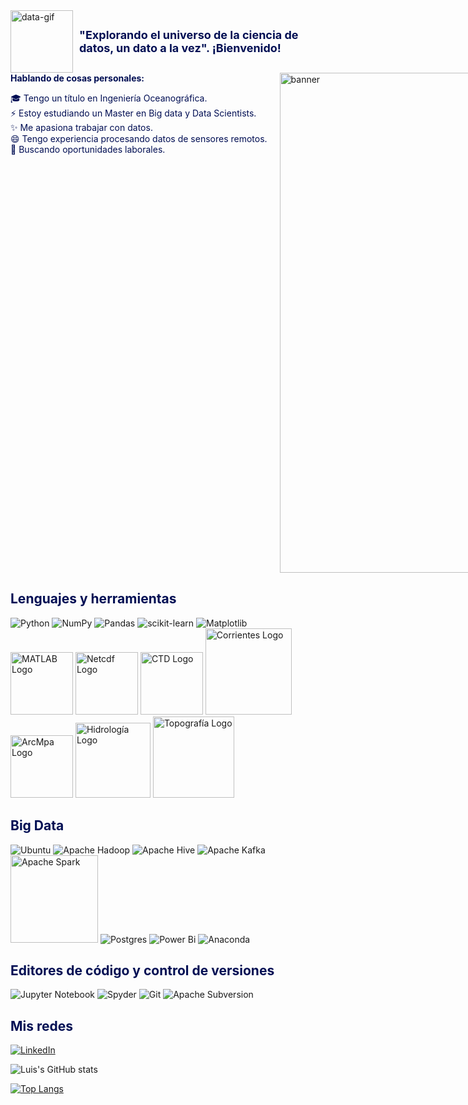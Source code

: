 
<div style="display: flex; justify-content: flex-end;">
    <a href="https://postimg.cc/R3bd0fbL" target="_blank">
        <img src="https://i.postimg.cc/cHdbXBR2/data.gif" alt="data-gif" width="100" style="margin-right: 10px;"/>
    </a>
    <span style="align-self: center; font-size: 18px; color: #000e53;"><strong>"Explorando el universo de la ciencia de datos, un dato a la vez". ¡Bienvenido!</strong></span>
</div>

<!--
**luiscxz/luiscxz** is a ✨ _special_ ✨ repository because its `README.md` (this file) appears on your GitHub profile.

Here are some ideas to get you started:

- 🔭 I’m currently working on ...
- 🌱 I’m currently learning ...
- 👯 I’m looking to collaborate on ...
- 🤔 I’m looking for help with ...
- 💬 Ask me about ...
- 📫 How to reach me: ...
- 😄 Pronouns: ...
- ⚡ Fun fact: ...
-->
<div style="display: flex; justify-content: space-between;">
    <div style="flex-grow: 1;color: #000e53;">
        <strong>Hablando de cosas personales:</strong>
        <ul style="list-style-type: none; padding-left: 0;">
            <li style="white-space: nowrap; overflow: hidden; text-overflow: ellipsis;">
                🎓 Tengo un título en Ingeniería Oceanográfica.
            </li>
            <li style="white-space: nowrap; overflow: hidden; text-overflow: ellipsis;">
                ⚡ Estoy estudiando un Master en Big data y Data Scientists.
            </li>
            <li style="white-space: nowrap; overflow: hidden; text-overflow: ellipsis;">
                ✨ Me apasiona trabajar con datos.
            </li>
            <li style="white-space: nowrap; overflow: hidden; text-overflow: ellipsis;">
                😄 Tengo experiencia procesando datos de sensores remotos.
            </li>
            <li style="white-space: nowrap; overflow: hidden; text-overflow: ellipsis;">
                🤔 Buscando oportunidades laborales.
            </li>
        </ul>
    </div>
    <a href="https://postimg.cc/Wh02pmXG" target="_blank">
        <img src="https://i.postimg.cc/kXpDcfSp/banner.png" alt="banner" width="800" style="margin-left: 20px;"/>
    </a>
</div>

<h2 style="color: #000e53;">Lenguajes y herramientas</h2>

![Python](https://img.shields.io/badge/python-3670A0?style=for-the-badge&logo=python&logoColor=ffdd54)
![NumPy](https://img.shields.io/badge/numpy-%23013243.svg?style=for-the-badge&logo=numpy&logoColor=white)
![Pandas](https://img.shields.io/badge/pandas-%23150458.svg?style=for-the-badge&logo=pandas&logoColor=white)
![scikit-learn](https://img.shields.io/badge/scikit--learn-%23F7931E.svg?style=for-the-badge&logo=scikit-learn&logoColor=white)
![Matplotlib](https://img.shields.io/badge/Matplotlib-%23ffffff.svg?style=for-the-badge&logo=Matplotlib&logoColor=black)
<br>
<a href="https://postimg.cc/BtSqC2Ly"><img src="https://i.postimg.cc/WprhTn22/Matlab.png" alt="MATLAB Logo" width="100"></a>
<a href="https://postimg.cc/0KGbTnfJ"><img src="https://i.postimg.cc/yxtcSr3n/Netcdf.png" alt="Netcdf Logo" width="100"></a>
<a href="https://postimg.cc/mtR1GPnW"><img src="https://i.postimg.cc/9FwdZTt0/CTD.png" alt="CTD Logo" width="100"></a>
<a href="https://postimg.cc/0MndJhrc"><img src="https://i.postimg.cc/5ydPDVJd/corrientes.png" alt="Corrientes Logo" width="138"></a>
<br>
<a href="https://postimg.cc/XrwkKrz2"><img src="https://i.postimg.cc/MpL3SRb8/ArcMpa.png" alt="ArcMpa Logo" width="100"></a>
<a href="https://postimg.cc/PC42sLQC"><img src="https://i.postimg.cc/CKyt8kZs/hidrologia.png" alt="Hidrología Logo" width="120"></a>
<a href="https://postimg.cc/dhkNdQ23"><img src="https://i.postimg.cc/2STssV3Q/Topografia.png" alt="Topografía Logo" width="130"></a>
<h2 style="color: #000e53;">Big Data</h2>

![Ubuntu](https://img.shields.io/badge/Ubuntu-E95420?style=for-the-badge&logo=ubuntu&logoColor=white)
![Apache Hadoop](https://img.shields.io/badge/Apache%20Hadoop-66CCFF?style=for-the-badge&logo=apachehadoop&logoColor=black)
![Apache Hive](https://img.shields.io/badge/Apache%20Hive-FDEE21?style=for-the-badge&logo=apachehive&logoColor=black)
![Apache Kafka](https://img.shields.io/badge/Apache%20Kafka-000?style=for-the-badge&logo=apachekafka)
<a href="https://img.shields.io/badge/Apache%20Spark-FDEE21?style=flat-square&logo=apachespark&logoColor=black"><img src="https://img.shields.io/badge/Apache%20Spark-FDEE21?style=flat-square&logo=apachespark&logoColor=black" alt="Apache Spark" width="140"></a>
![Postgres](https://img.shields.io/badge/postgres-%23316192.svg?style=for-the-badge&logo=postgresql&logoColor=white)
![Power Bi](https://img.shields.io/badge/power_bi-F2C811?style=for-the-badge&logo=powerbi&logoColor=black)
![Anaconda](https://img.shields.io/badge/Anaconda-%2344A833.svg?style=for-the-badge&logo=anaconda&logoColor=white)
<h2 style="color: #000e53;">Editores de código y control de versiones</h2>

![Jupyter Notebook](https://img.shields.io/badge/jupyter-%23FA0F00.svg?style=for-the-badge&logo=jupyter&logoColor=white)
![Spyder](https://img.shields.io/badge/Spyder-838485?style=for-the-badge&logo=spyder%20ide&logoColor=maroon)
![Git](https://img.shields.io/badge/git-%23F05033.svg?style=for-the-badge&logo=git&logoColor=white)
![Apache Subversion](https://img.shields.io/badge/subversion-%23809CC9.svg?style=for-the-badge&logo=subversion&logoColor=white)
<h2 style="color: #000e53;">Mis redes</h2>

[![LinkedIn](https://img.shields.io/badge/linkedin-%230077B5.svg?style=for-the-badge&logo=linkedin&logoColor=white)](https://www.linkedin.com/in/luis-alfredo-garc%C3%ADa-oquendo-71099725a/)



![Luis's GitHub stats](https://github-readme-stats.vercel.app/api?username=luiscxz&show_icons=true&theme=tokyonight)

[![Top Langs](https://github-readme-stats.vercel.app/api/top-langs/?username=luiscxz)](https://github.com/anuraghazra/github-readme-stats)